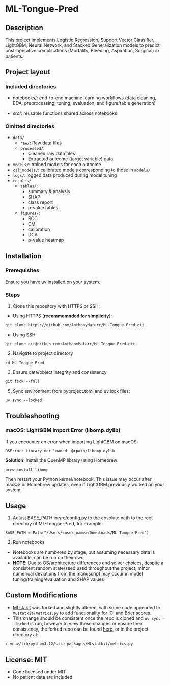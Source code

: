 # ML-Tongue-Pred

## Description
This project implements Logistic Regression, Support Vector Classifier, LightGBM, Neural Network, and Stacked Generalization models to predict post-operative complications (Mortality, Bleeding, Aspiration, Surgical) in patients.

## Project layout
### Included directories
- notebooks/: end-to-end machine learning workflows (data cleaning, EDA, preprocessing, tuning, evaluation, and figure/table generation)

- src/: reusable functions shared across notebooks

### Omitted directories
- ```data/```
  - ```raw/```: Raw data files
  - ```processed/```:
    - Cleaned raw data files
    - Extracted outcome (target variable) data
- ```models/```: trained models for each outcome
- ```cal_models/```: calibrated models corresponding to those in ```models/```
- ```logs/```: logged data produced during model tuning
- ```results/```
  - ```tables/```:
    - summary & analysis
    - SHAP 
    - class report
    - p-value tables
  - ```figures/```:
    - ROC 
    - CM 
    - calibration 
    - DCA 
    - p-value heatmap 

## Installation

### Prerequisites
Ensure you have [uv](https://docs.astral.sh/uv/getting-started/installation/) installed on your system.

### Steps
1. Clone this repository with HTTPS or SSH:

- Using HTTPS (**recommemnded for simplicity**):
```
git clone https://github.com/AnthonyMatarr/ML-Tongue-Pred.git
```
- Using SSH:
```
git clone git@github.com:AnthonyMatarr/ML-Tongue-Pred.git
```
2. Navigate to project directory
```
cd ML-Tongue-Pred
```
3. Ensure data/object integrity and consistency
```
git fsck --full
```
5. Sync environment from pyproject.toml and uv.lock files:
```
uv sync --locked
```
## Troubleshooting

### macOS: LightGBM Import Error (libomp.dylib)
If you encounter an error when importing LightGBM on macOS:
```
OSError: Library not loaded: @rpath/libomp.dylib
```
**Solution**: Install the OpenMP library using Homebrew:
```
brew install libomp
```
Then restart your Python kernel/notebook. This issue may occur after macOS or Homebrew updates, even if LightGBM previously worked on your system.

## Usage
1. Adjust BASE_PATH in src/config.py to the absolute path to the root directory of ML-Tongue-Pred, for example:
```
BASE_PATH = Path("/Users/<user_name>/Downloads/ML-Tongue-Pred")
```
2. Run notebooks
  - Notebooks are numbered by stage, but assuming necessary data is available, can be run on their own
  - **NOTE**: Due to OS/architecture differences and solver choices, despite a consistent random state/seed used throughout the project, minor numerical deviations from the manuscript may occur in model tuning/training/evaluation and SHAP values

    
## Custom Modifications
- [MLstakit](https://github.com/Brritany/MLstatkit) was forked and slightly altered, with some code appended to `MLstatkit/metrics.py` to add functionality for ICI and Brier scores.
- This change should be consistent once the repo is cloned and ```uv sync --locked``` is run, however to view these changes or ensure their consistency, the forked repo can be found [here](https://github.com/AnthonyMatarr/MLstatkit), or in the project directory at:
```
/.venv/lib/python3.12/site-packages/MLstatkit/metrics.py
```
## License: MIT
- Code licensed under MIT
- No patient data are included
